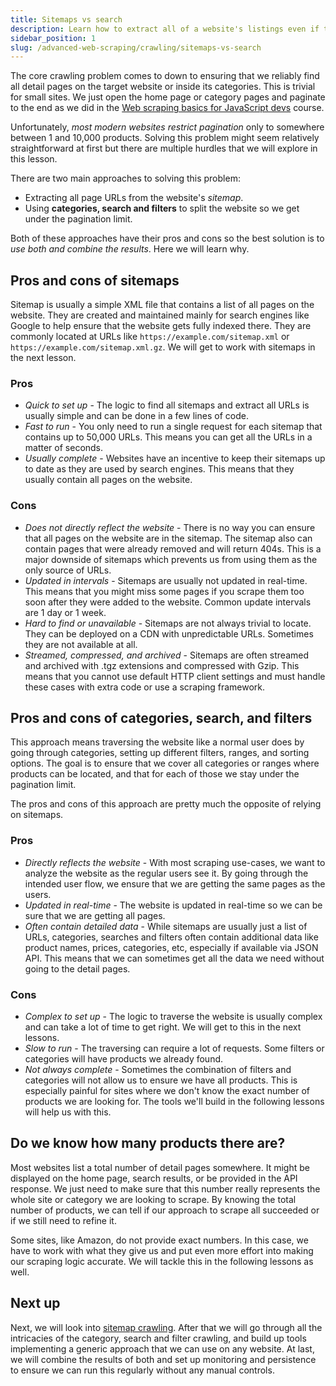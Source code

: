 ```yaml
---
title: Sitemaps vs search
description: Learn how to extract all of a website's listings even if they limit the number of results pages.
sidebar_position: 1
slug: /advanced-web-scraping/crawling/sitemaps-vs-search
---
```


The core crawling problem comes to down to ensuring that we reliably find all detail pages on the target website or inside its categories. This is trivial for small sites. We just open the home page or category pages and paginate to the end as we did in the [Web scraping basics for JavaScript devs](/academy/web-scraping-for-beginners) course.

Unfortunately, _most modern websites restrict pagination_ only to somewhere between 1 and 10,000 products. Solving this problem might seem relatively straightforward at first but there are multiple hurdles that we will explore in this lesson.

There are two main approaches to solving this problem:

- Extracting all page URLs from the website's _sitemap_.
- Using **categories, search and filters** to split the website so we get under the pagination limit.

Both of these approaches have their pros and cons so the best solution is to _use both and combine the results_. Here we will learn why.

## Pros and cons of sitemaps

Sitemap is usually a simple XML file that contains a list of all pages on the website. They are created and maintained mainly for search engines like Google to help ensure that the website gets fully indexed there. They are commonly located at URLs like `https://example.com/sitemap.xml` or `https://example.com/sitemap.xml.gz`. We will get to work with sitemaps in the next lesson.

### Pros

- _Quick to set up_ - The logic to find all sitemaps and extract all URLs is usually simple and can be done in a few lines of code.
- _Fast to run_ - You only need to run a single request for each sitemap that contains up to 50,000 URLs. This means you can get all the URLs in a matter of seconds.
- _Usually complete_ - Websites have an incentive to keep their sitemaps up to date as they are used by search engines. This means that they usually contain all pages on the website.

### Cons

- _Does not directly reflect the website_ - There is no way you can ensure that all pages on the website are in the sitemap. The sitemap also can contain pages that were already removed and will return 404s. This is a major downside of sitemaps which prevents us from using them as the only source of URLs.
- _Updated in intervals_ - Sitemaps are usually not updated in real-time. This means that you might miss some pages if you scrape them too soon after they were added to the website. Common update intervals are 1 day or 1 week.
- _Hard to find or unavailable_ - Sitemaps are not always trivial to locate. They can be deployed on a CDN with unpredictable URLs. Sometimes they are not available at all.
- _Streamed, compressed, and archived_ - Sitemaps are often streamed and archived with .tgz extensions and compressed with Gzip. This means that you cannot use default HTTP client settings and must handle these cases with extra code or use a scraping framework.

## Pros and cons of categories, search, and filters

This approach means traversing the website like a normal user does by going through categories, setting up different filters, ranges, and sorting options. The goal is to ensure that we cover all categories or ranges where products can be located, and that for each of those we stay under the pagination limit.

The pros and cons of this approach are pretty much the opposite of relying on sitemaps.

### Pros

- _Directly reflects the website_ - With most scraping use-cases, we want to analyze the website as the regular users see it. By going through the intended user flow, we ensure that we are getting the same pages as the users.
- _Updated in real-time_ - The website is updated in real-time so we can be sure that we are getting all pages.
- _Often contain detailed data_ - While sitemaps are usually just a list of URLs, categories, searches and filters often contain additional data like product names, prices, categories, etc, especially if available via JSON API. This means that we can sometimes get all the data we need without going to the detail pages.

### Cons

- _Complex to set up_ - The logic to traverse the website is usually complex and can take a lot of time to get right. We will get to this in the next lessons.
- _Slow to run_ - The traversing can require a lot of requests. Some filters or categories will have products we already found.
- _Not always complete_ - Sometimes the combination of filters and categories will not allow us to ensure we have all products. This is especially painful for sites where we don't know the exact number of products we are looking for. The tools we'll build in the following lessons will help us with this.

## Do we know how many products there are?

Most websites list a total number of detail pages somewhere. It might be displayed on the home page, search results, or be provided in the API response. We just need to make sure that this number really represents the whole site or category we are looking to scrape. By knowing the total number of products, we can tell if our approach to scrape all succeeded or if we still need to refine it.

Some sites, like Amazon, do not provide exact numbers. In this case, we have to work with what they give us and put even more effort into making our scraping logic accurate. We will tackle this in the following lessons as well.

## Next up

Next, we will look into [sitemap crawling](./crawling-sitemaps.md). After that we will go through all the intricacies of the category, search and filter crawling, and build up tools implementing a generic approach that we can use on any website. At last, we will combine the results of both and set up monitoring and persistence to ensure we can run this regularly without any manual controls.
